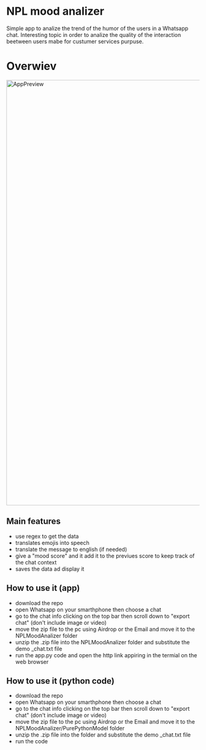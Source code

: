 <h1>NPL mood analizer</h1>
<p>Simple app to analize the trend of the humor of the users in a Whatsapp chat. Interesting topic in order to analize the quality of the interaction beetween users
mabe for custumer services purpuse.</p>
<h1>Overwiev</h1>
<img width="1108" alt="AppPreview" src="https://github.com/user-attachments/assets/1b3cfacd-c940-460b-8e48-a892b50b3a63" />
<h2>Main features</h2>
<ul>
  <li>use regex to get the data</li>
  <li>translates emojis into speech</li>
  <li>translate the message to english (if needed)</li>
  <li>give a "mood score" and it add it to the previues score to keep track of the chat context</li>
  <li>saves the data ad display it</li>
</ul>
<h2>How to use it (app)</h2>
<ul>
  <li>download the repo</li>
  <li>open Whatsapp on your smarthphone then choose a chat</li>
  <li>go to the chat info clicking on the top bar then scroll down to "export chat" (don't include image or video)</li>
  <li>move the zip file to the pc using Airdrop or the Email and move it to the NPLMoodAnalizer folder</li>
  <li>unzip the .zip file into the NPLMoodAnalizer folder and substitute the demo _chat.txt file</li>
  <li>run the app.py code and open the http link appiring in the termial on the web browser</li>
</ul>
<h2>How to use it (python code)</h2>
<ul>
  <li>download the repo</li>
  <li>open Whatsapp on your smarthphone then choose a chat</li>
  <li>go to the chat info clicking on the top bar then scroll down to "export chat" (don't include image or video)</li>
  <li>move the zip file to the pc using Airdrop or the Email and move it to the NPLMoodAnalizer/PurePythonModel folder</li>
  <li>unzip the .zip file into the folder and substitute the demo _chat.txt file</li>
  <li>run the code</li>
</ul>
